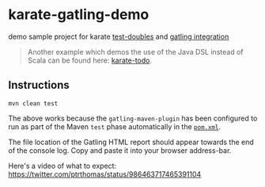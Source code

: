 # karate-gatling-demo
demo sample project for karate [test-doubles](https://github.com/karatelabs/karate/tree/master/karate-netty) and [gatling integration](https://github.com/karatelabs/karate/tree/master/karate-gatling)

> Another example which demos the use of the Java DSL instead of Scala can be found here: [karate-todo](https://github.com/karatelabs/karate-todo).

## Instructions

```
mvn clean test
```

The above works because the `gatling-maven-plugin` has been configured to run as part of the Maven `test` phase automatically in the [`pom.xml`](pom.xml).

The file location of the Gatling HTML report should appear towards the end of the console log. Copy and paste it into your browser address-bar.

Here's a video of what to expect: https://twitter.com/ptrthomas/status/986463717465391104
